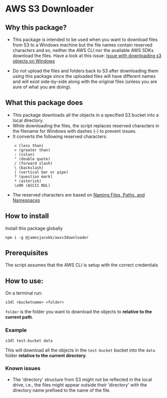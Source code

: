 # AWS S3 Downloader

## Why this package?
- This package is intended to be used when you want to download files from S3 to a Windows machine but the file names contain reserved characters and so, neither the AWS CLI nor the available AWS SDKs download the files. Have a look at this issue: [Issue with downloading s3 objects on Windows](https://github.com/aws/aws-cli/issues/1154)

- Do not upload the files and folders back to S3 after downloading them using this package since the uploaded files will have different names and will exist side-by-side along with the original files (unless you are sure of what you are doing).

## What this package does
- This package downloads all the objects in a specified S3 bucket into a local directory.
- While downloading the files, the script replaces reserved characters in the filename for Windows with dashes (-) to prevent issues.
- It converts the following reserved characters:
```
    < (less than)
    > (greater than)
    : (colon)
    " (double quote)
    / (forward slash)
    \ (backslash)
    | (vertical bar or pipe)
    ? (question mark)
    * (asterisk)
    \x00 (ASCII NUL)
```
- The reserved characters are based on [Naming Files, Paths, and Namespaces](https://docs.microsoft.com/en-us/windows/desktop/fileio/naming-a-file)

## How to install
Install this package globally
```
npm i -g @jamesjacobk/awss3downloader
```

## Prerequisites
The script assumes that the AWS CLI is setup with the correct credentials

## How to use:
On a terminal run:
```
s3dl <bucketname> <folder>
```
`folder` is the folder you want to download the objects to **relative to the current path**.

### Example
```
s3dl test-bucket data
```
This will download all the objects in the `test-bucket` bucket into the `data` folder **relative to the current directory**.

### Known issues
- The 'directory' structure from S3 might not be reflected in the local drive, i.e., the files might appear outside their 'directory' with the directory name prefixed to the name of the file.